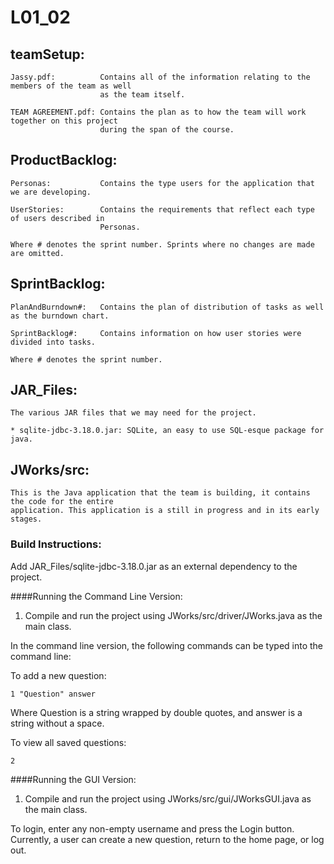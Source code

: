# L01_02

## teamSetup:
 
    Jassy.pdf:          Contains all of the information relating to the members of the team as well
                        as the team itself.
                        
    TEAM AGREEMENT.pdf: Contains the plan as to how the team will work together on this project
                        during the span of the course.

## ProductBacklog:
    
    Personas:           Contains the type users for the application that we are developing.

    UserStories:        Contains the requirements that reflect each type of users described in 
                        Personas.

    Where # denotes the sprint number. Sprints where no changes are made are omitted.
                        
## SprintBacklog:

    PlanAndBurndown#:   Contains the plan of distribution of tasks as well as the burndown chart.
    
    SprintBacklog#:     Contains information on how user stories were divided into tasks.

    Where # denotes the sprint number.


## JAR_Files:

    The various JAR files that we may need for the project.

    * sqlite-jdbc-3.18.0.jar: SQLite, an easy to use SQL-esque package for java.

## JWorks/src:              
    
    This is the Java application that the team is building, it contains the code for the entire 
    application. This application is a still in progress and in its early stages.
    
### Build Instructions: 
Add JAR_Files/sqlite-jdbc-3.18.0.jar as an external dependency to the project.

####Running the Command Line Version:
1. Compile and run the project using JWorks/src/driver/JWorks.java as the main class. 

In the command line version, the following commands can be typed into the command line:

To add a new question:

```
1 "Question" answer
```

Where Question is a string wrapped by double quotes, and answer is a string without a space.

To view all saved questions:

```
2
```

####Running the GUI Version:
1. Compile and run the project using JWorks/src/gui/JWorksGUI.java as the main class.

To login, enter any non-empty username and press the Login button.
Currently, a user can create a new question, return to the home page, or log out.

